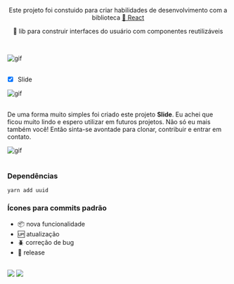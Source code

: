 <p align="center">Este projeto foi constuido para criar habilidades de desenvolvimento com a biblioteca  <a href="https://pt-br.reactjs.org/">🔗 React</a></p>

<p align="center">🚀 lib para construir interfaces do usuário com componentes reutilizáveis</p><br>



<img align="center" src="https://media.giphy.com/media/xT8qBsOjMOcdeGJIU8/giphy.gif" alt= "gif"><br /><br />

- [x] Slide 

<img align="center" src="https://media.giphy.com/media/BoG69sYvsm3crwvCO1/giphy.gif" alt= "gif"><br /><br />

De uma forma muito simples foi criado este projeto <b>Slide</b>.
Eu achei que ficou muito lindo e espero utilizar em futuros projetos. Não só eu mais também você!
Então sinta-se avontade para clonar, contribuir e entrar em contato. 



<img align="center" src="https://media.giphy.com/media/SsrKrs2Eg1lIu8h4Vd/giphy.gif" alt= "gif"><br /><br />


### Dependências

` yarn add uuid `

### Ícones para commits padrão

- :package: nova funcionalidade
- :up: atualização
- :beetle: correção de bug
- :checkered_flag: release  <br/> <br/>

[<img src="https://img.shields.io/badge/medium-%2312100E.svg?&style=for-the-badge&logo=medium&logoColor=white" />](https://devmarilia-frontend.medium.com/)  [<img src="https://img.shields.io/badge/linkedin-%230077B5.svg?&style=for-the-badge&logo=linkedin&logoColor=white" />](https://www.linkedin.com/in/mar%C3%ADlia-lemos-b2565316a/)